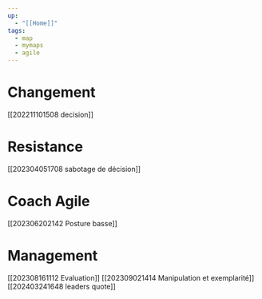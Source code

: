 ```yaml
---
up:
  - "[[Home]]"
tags:
  - map
  - mymaps
  - agile
---
```

# Changement
[[202211101508 decision]]

# Resistance
[[202304051708 sabotage de décision]]


# Coach Agile
[[202306202142 Posture basse]]

# Management
[[202308161112 Evaluation]]
[[202309021414 Manipulation et exemplarité]]
[[202403241648 leaders quote]]
